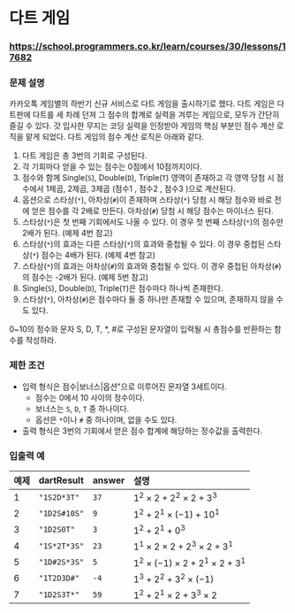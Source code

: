 # 다트 게임

### https://school.programmers.co.kr/learn/courses/30/lessons/17682

### 문제 설명

카카오톡 게임별의 하반기 신규 서비스로 다트 게임을 출시하기로 했다. 다트 게임은 다트판에 다트를 세 차례 던져 그 점수의 합계로 실력을 겨루는 게임으로, 모두가 간단히 즐길 수 있다. 갓 입사한 무지는 코딩 실력을 인정받아 게임의 핵심 부분인 점수 계산 로직을 맡게 되었다. 다트 게임의 점수 계산 로직은 아래와 같다.

1. 다트 게임은 총 3번의 기회로 구성된다.
2. 각 기회마다 얻을 수 있는 점수는 0점에서 10점까지이다.
3. 점수와 함께 Single(`S`), Double(`D`), Triple(`T`) 영역이 존재하고 각 영역 당첨 시 점수에서 1제곱, 2제곱, 3제곱 (점수1 , 점수2 , 점수3 )으로 계산된다.
4. 옵션으로 스타상(`*`), 아차상(`#`)이 존재하며 스타상(`*`) 당첨 시 해당 점수와 바로 전에 얻은 점수를 각 2배로 만든다. 아차상(`#`) 당첨 시 해당 점수는 마이너스 된다.
5. 스타상(`*`)은 첫 번째 기회에서도 나올 수 있다. 이 경우 첫 번째 스타상(`*`)의 점수만 2배가 된다. (예제 4번 참고)
6. 스타상(`*`)의 효과는 다른 스타상(`*`)의 효과와 중첩될 수 있다. 이 경우 중첩된 스타상(`*`) 점수는 4배가 된다. (예제 4번 참고)
7. 스타상(`*`)의 효과는 아차상(`#`)의 효과와 중첩될 수 있다. 이 경우 중첩된 아차상(`#`)의 점수는 -2배가 된다. (예제 5번 참고)
8. Single(`S`), Double(`D`), Triple(`T`)은 점수마다 하나씩 존재한다.
9. 스타상(`*`), 아차상(`#`)은 점수마다 둘 중 하나만 존재할 수 있으며, 존재하지 않을 수도 있다.

0~10의 정수와 문자 S, D, T, \*, #로 구성된 문자열이 입력될 시 총점수를 반환하는 함수를 작성하라.

### 제한 조건

-   입력 형식은 점수|보너스|옵션"으로 이루어진 문자열 3세트이다.
    -   점수는 0에서 10 사이의 정수이다.
    -   보너스는 `S`, `D`, `T` 중 하나이다.
    -   옵선은 `*`이나 `#` 중 하나이며, 없을 수도 있다.
-   출력 형식은 3번의 기회에서 얻은 점수 합계에 해당하는 정수값을 출력한다.

### 입출력 예

| 예제 | dartResult   | answer | 설명                                            |
| :--- | :----------- | :----- | :---------------------------------------------- |
| 1    | `"1S2D*3T"`  | `37`   | $1^2 \times 2 + 2^2 \times 2 + 3^3$             |
| 2    | `"1D2S#10S"` | `9`    | $1^2 + 2^1 \times (-1) + 10^1$                  |
| 3    | `"1D2S0T"`   | `3`    | $1^2 + 2^1 + 0^3$                               |
| 4    | `"1S*2T*3S"` | `23`   | $1^1 \times 2 \times 2 + 2^3 \times 2 + 3^1$    |
| 5    | `"1D#2S*3S"` | `5`    | $1^2 \times (-1) \times 2 + 2^1 \times 2 + 3^1$ |
| 6    | `"1T2D3D#"`  | `-4`   | $1^3 + 2^2 + 3^2 \times (-1)$                   |
| 7    | `"1D2S3T*"`  | `59`   | $1^2 + 2^1 \times 2 + 3^3 \times 2$             |
